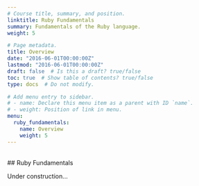 ```yaml
---
# Course title, summary, and position.
linktitle: Ruby Fundamentals
summary: Fundamentals of the Ruby language.
weight: 5

# Page metadata.
title: Overview
date: "2016-06-01T00:00:00Z"
lastmod: "2016-06-01T00:00:00Z"
draft: false  # Is this a draft? true/false
toc: true  # Show table of contents? true/false
type: docs  # Do not modify.

# Add menu entry to sidebar.
# - name: Declare this menu item as a parent with ID `name`.
# - weight: Position of link in menu.
menu:
  ruby_fundamentals:
    name: Overview
    weight: 5
---
```


<br>
## Ruby Fundamentals

Under construction...